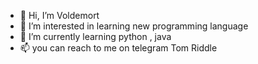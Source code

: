 - 👋 Hi, I’m Voldemort
- 👀 I’m interested in learning new programming language
- 🌱 I’m currently learning python , java
- 📫 you can reach to me on telegram Tom Riddle

<!---
chetan7020/chetan7020 is a ✨ special ✨ repository because its `README.md` (this file) appears on your GitHub profile.
You can click the Preview link to take a look at your changes.
--->
